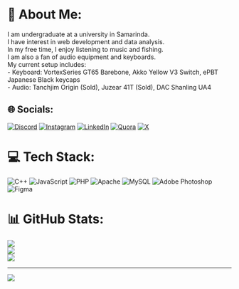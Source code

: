 # 💫 About Me:
I am undergraduate at a university in Samarinda. <br>I have interest in web development and data analysis.<br>In my free time, I enjoy listening to music and fishing. <br>I am also a fan of audio equipment and keyboards.<br>My current setup includes:<br>- Keyboard: VortexSeries GT65 Barebone, Akko Yellow V3 Switch, ePBT Japanese Black keycaps<br>- Audio: Tanchjim Origin (Sold), Juzear 41T (Sold), DAC Shanling UA4<br>


## 🌐 Socials:
[![Discord](https://img.shields.io/badge/Discord-%237289DA.svg?logo=discord&logoColor=white)](https://discord.gg/discordapp.com/users/gregrow) [![Instagram](https://img.shields.io/badge/Instagram-%23E4405F.svg?logo=Instagram&logoColor=white)](https://instagram.com/rafiffzh_) [![LinkedIn](https://img.shields.io/badge/LinkedIn-%230077B5.svg?logo=linkedin&logoColor=white)](https://linkedin.com/in/RafifZahranHaryadi) [![Quora](https://img.shields.io/badge/Quora-%23B92B27.svg?logo=Quora&logoColor=white)](https://quora.com/profile/RafifHaryadi) [![X](https://img.shields.io/badge/X-black.svg?logo=X&logoColor=white)](https://x.com/rapppip) 

# 💻 Tech Stack:
![C++](https://img.shields.io/badge/c++-%2300599C.svg?style=for-the-badge&logo=c%2B%2B&logoColor=white) ![JavaScript](https://img.shields.io/badge/javascript-%23323330.svg?style=for-the-badge&logo=javascript&logoColor=%23F7DF1E) ![PHP](https://img.shields.io/badge/php-%23777BB4.svg?style=for-the-badge&logo=php&logoColor=white) ![Apache](https://img.shields.io/badge/apache-%23D42029.svg?style=for-the-badge&logo=apache&logoColor=white) ![MySQL](https://img.shields.io/badge/mysql-4479A1.svg?style=for-the-badge&logo=mysql&logoColor=white) ![Adobe Photoshop](https://img.shields.io/badge/adobe%20photoshop-%2331A8FF.svg?style=for-the-badge&logo=adobe%20photoshop&logoColor=white) ![Figma](https://img.shields.io/badge/figma-%23F24E1E.svg?style=for-the-badge&logo=figma&logoColor=white)
# 📊 GitHub Stats:
![](https://github-readme-stats.vercel.app/api?username=Gregroww&theme=dark&hide_border=false&include_all_commits=false&count_private=false)<br/>
![](https://github-readme-streak-stats.herokuapp.com/?user=Gregroww&theme=dark&hide_border=false)<br/>
![](https://github-readme-stats.vercel.app/api/top-langs/?username=Gregroww&theme=dark&hide_border=false&include_all_commits=false&count_private=false&layout=compact)

---
[![](https://visitcount.itsvg.in/api?id=Gregroww&icon=0&color=0)](https://visitcount.itsvg.in)

<!-- Proudly created with GPRM ( https://gprm.itsvg.in ) -->
